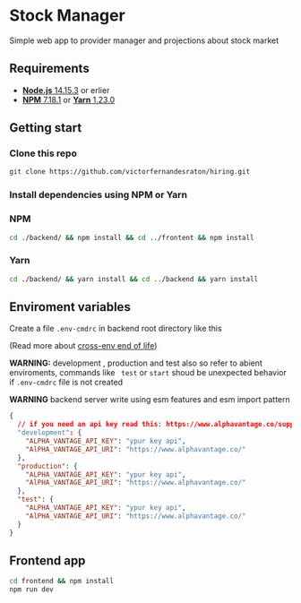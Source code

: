 # Stock Manager

Simple web app to provider manager and projections about stock market

## Requirements

- [**Node.js** 14.15.3](https://nodejs.org) or erlier
- [**NPM** 7.18.1](https://docs.npmjs.com/about-npm) or [**Yarn** 1.23.0](https://classic.yarnpkg.com/en/docs/install/#debian-stable)

## Getting start

### Clone this repo

```bash
git clone https://github.com/victorfernandesraton/hiring.git
```

### Install dependencies using NPM or Yarn

### NPM

```bash
cd ./backend/ && npm install && cd ../frontent && npm install

```

### Yarn

```bash
cd ./backend/ && yarn install && cd ../backend && yarn install
```

## Enviroment variables

Create a file `.env-cmdrc` in backend root directory like this

(Read more about [cross-env end of life](https://github.com/kentcdodds/cross-env/issues/257))

**WARNING:** development , production and test also so refer to abient enviroments, commands like ` test` or `start` shoud be unexpected behavior if `.env-cmdrc` file is not created

**WARNING** backend server write using esm features and esm import pattern

```json
{
  // if you need an api key read this: https://www.alphavantage.co/support/#api-key
  "development": {
    "ALPHA_VANTAGE_API_KEY": "ypur key api",
    "AlPHA_VANTAGE_API_URI": "https://www.alphavantage.co/"
  },
  "production": {
    "ALPHA_VANTAGE_API_KEY": "ypur key api",
    "AlPHA_VANTAGE_API_URI": "https://www.alphavantage.co/"
  },
  "test": {
    "ALPHA_VANTAGE_API_KEY": "ypur key api",
    "AlPHA_VANTAGE_API_URI": "https://www.alphavantage.co/"
  }
}
```
## Frontend app

```bash
cd frontend && npm install
npm run dev
```

